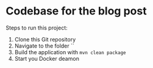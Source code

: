 # Codebase for the blog post []()

Steps to run this project:

1. Clone this Git repository
2. Navigate to the folder ``
3. Build the application with `mvn clean package`
4. Start you Docker deamon
